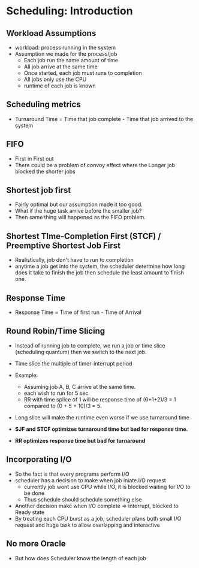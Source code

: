 # Scheduling: Introduction

## Workload Assumptions
- workload: process running in the system
- Assumption we made for the process/job
  - Each job run the same amount of time
  - All job arrive at the same time
  - Once started, each job must runs to completion
  - All jobs only use the CPU
  - runtime of each job is known 

## Scheduling metrics
- Turnaround Time = Time that job complete - Time that job arrived to the system

## FIFO
- First in First out
- There could be a problem of convoy effect where the Longer job blocked the shorter jobs

## Shortest job first
- Fairly optimal but our assumption made it too good.
- What if the huge task arrive before the smaller job?
- Then same thing will happened as the FIFO problem.

## Shortest TIme-Completion First (STCF) / Preemptive Shortest Job First
- Realistically, job don't have to run to completion
- anytime a job get into the system, the scheduler determine how long does it take to finish the job then schedule the least amount to finish one.

## Response Time
- Response Time = Time of first run - Time of Arrival

## Round Robin/Time Slicing
- Instead of running job to complete, we run a job or time slice (scheduling quantum) then we switch to the next job.
- Time slice the multiple of timer-interrupt period
- Example:
  - Assuming job A, B, C arrive at the same time.
  - each wish to run for 5 sec
  - RR with time splice of 1 will be response time of (0+1+2)/3 = 1 compared to (0 + 5 + 10)/3 = 5.
- Long slice will make the runtime even worse if we use turnaround time

- **SJF and STCF optimizes turnaround time but bad for response time.**
- **RR optimizes response time but bad for turnaround**

## Incorporating I/O
- So the fact is that every programs perform I/O
- scheduler has a decision to make when job iniate I/O request
  - currently job wont use CPU while I/O, it is blocked waiting for I/O to be done
  - Thus schedule should schedule something else 
- Another decision make when I/O complete => interrupt, blocked to Ready state
- By treating each CPU burst as a job, scheduler plans both small I/O request and huge task to allow overlapping and interactive

## No more Oracle
- But how does Scheduler know  the length of each job
